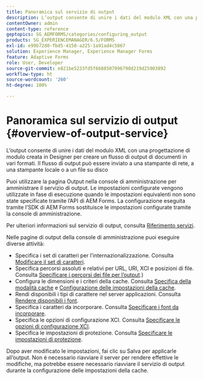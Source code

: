 ```yaml
---
title: Panoramica sul servizio di output
description: L’output consente di unire i dati del modulo XML con una progettazione di modulo creata in Designer per creare un flusso di output di documenti in vari formati.
contentOwner: admin
content-type: reference
geptopics: SG_AEMFORMS/categories/configuring_output
products: SG_EXPERIENCEMANAGER/6.5/FORMS
exl-id: e99b72d0-fbd5-4150-a225-1a91ad4c5867
solution: Experience Manager, Experience Manager Forms
feature: Adaptive Forms
role: User, Developer
source-git-commit: e821be5233fd5f6688507096790d219d25903892
workflow-type: ht
source-wordcount: '260'
ht-degree: 100%

---
```


# Panoramica sul servizio di output {#overview-of-output-service}

L’output consente di unire i dati del modulo XML con una progettazione di modulo creata in Designer per creare un flusso di output di documenti in vari formati. Il flusso di output può essere inviato a una stampante di rete, a una stampante locale o a un file su disco

Puoi utilizzare la pagina Output nella console di amministrazione per amministrare il servizio di output. Le impostazioni configurate vengono utilizzate in fase di esecuzione quando le impostazioni equivalenti non sono state specificate tramite l’API di AEM Forms. La configurazione eseguita tramite l’SDK di AEM Forms sostituisce le impostazioni configurate tramite la console di amministrazione.

Per ulteriori informazioni sul servizio di output, consulta [Riferimento servizi](https://www.adobe.com/go/learn_aemforms_services_61).

Nelle pagine di output della console di amministrazione puoi eseguire diverse attività:

* Specifica i set di caratteri per l’internazionalizzazione. Consulta [Modificare il set di caratteri](/help/forms/using/admin-help/change-character-set.md#change-the-character-set).
* Specifica percorsi assoluti e relativi per URL, URI, XCI e posizioni di file. Consulta [Specificare i percorsi dei file per l’output](/help/forms/using/admin-help/specify-file-locations-output.md#specify-file-locations-for-output).)
* Configura le dimensioni e i criteri della cache. Consulta [Specifica della modalità cache](/help/forms/using/admin-help/configuring-caching-output.md#specifying-the-cache-mode) e [Configurazione delle impostazioni della cache](/help/forms/using/admin-help/configuring-caching-output.md#configuring-cache-settings).
* Rendi disponibili i tipi di carattere nel server applicazioni. Consulta [Rendere disponibili i font](/help/forms/using/admin-help/make-fonts-available.md#make-fonts-available).
* Specifica i caratteri da incorporare. Consulta [Specificare i font da incorporare](/help/forms/using/admin-help/specify-fonts-embed.md#specify-fonts-to-embed).
* Specifica le opzioni di configurazione XCI. Consulta [Specificare le opzioni di configurazione XCI](/help/forms/using/admin-help/specify-xci-configuration-options.md#specify-xci-configuration-options).
* Specifica le impostazioni di protezione. Consulta [Specificare le impostazioni di protezione](/help/forms/using/admin-help/specify-security-settings.md#specify-security-settings).

Dopo aver modificato le impostazioni, fai clic su Salva per applicarle all’output. Non è necessario riavviare il server per rendere effettive le modifiche, ma potrebbe essere necessario riavviare il servizio di output durante la configurazione delle impostazioni della cache.
